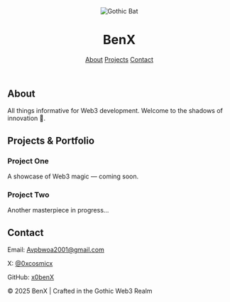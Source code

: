 <!DOCTYPE html>
<html lang="en">
<head>
  <meta charset="UTF-8">
  <meta name="viewport" content="width=device-width, initial-scale=1.0">
  <title>Web3 Development</title>
  <link rel="stylesheet" href="style.css">
</head>
<body>
  <header>
    <div class="logo">
      <!-- Gothic Bat Placeholder -->
      <img src="https://upload.wikimedia.org/wikipedia/commons/1/1b/Bat_icon.svg" alt="Gothic Bat" class="bat-logo">
      <h1>BenX</h1>
    </div>
    <nav>
      <a href="#about">About</a>
      <a href="#projects">Projects</a>
      <a href="#contact">Contact</a>
    </nav>
  </header>

  <section id="about">
    <h2>About</h2>
    <p>All things informative for Web3 development. Welcome to the shadows of innovation 🦇.</p>
  </section>

  <section id="projects">
    <h2>Projects & Portfolio</h2>
    <div class="projects">
      <div class="project-card">
        <h3>Project One</h3>
        <p>A showcase of Web3 magic — coming soon.</p>
      </div>
      <div class="project-card">
        <h3>Project Two</h3>
        <p>Another masterpiece in progress...</p>
      </div>
    </div>
  </section>

  <section id="contact">
    <h2>Contact</h2>
    <p>Email: <a href="mailto:Avpbwoa2001@gmail.com">Avpbwoa2001@gmail.com</a></p>
    <p>X: <a href="https://x.com/0xcosmicx" target="_blank">@0xcosmicx</a></p>
    <p>GitHub: <a href="https://github.com/x0benX" target="_blank">x0benX</a></p>
  </section>

  <footer>
    <p>© 2025 BenX | Crafted in the Gothic Web3 Realm</p>
  </footer>
</body>
</html>
